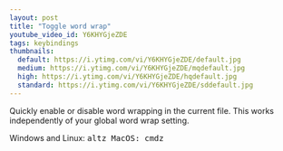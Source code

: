 ```yaml
---
layout: post
title: "Toggle word wrap"
youtube_video_id: Y6KHYGjeZDE
tags: keybindings
thumbnails:
  default: https://i.ytimg.com/vi/Y6KHYGjeZDE/default.jpg
  medium: https://i.ytimg.com/vi/Y6KHYGjeZDE/mqdefault.jpg
  high: https://i.ytimg.com/vi/Y6KHYGjeZDE/hqdefault.jpg
  standard: https://i.ytimg.com/vi/Y6KHYGjeZDE/sddefault.jpg
---
```


Quickly enable or disable word wrapping in the current file. This works independently of your global word wrap setting.

Windows and Linux: <kbd>alt<kbd><kbd>z</kbd>
MacOS: <kbd>cmd</kbd><kbd>z</kbd>
